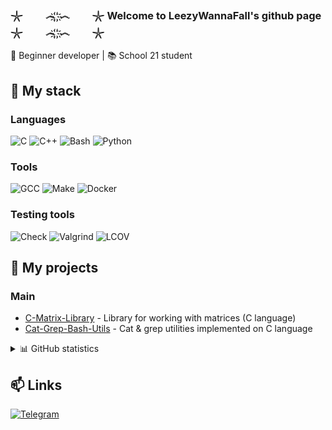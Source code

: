 ### 𓇼⠀⠀⠀෴ ҉҉ ҉҉෴⠀⠀⠀𓇼 Welcome to LeezyWannaFall's github page 𓇼⠀⠀⠀෴ ҉҉ ҉҉෴⠀⠀⠀𓇼

🚀 Beginner developer | 📚 School 21 student

## 🔧 My stack

### Languages
![C](https://img.shields.io/badge/C-00599C?style=for-the-badge&logo=c&logoColor=white)
![C++](https://img.shields.io/badge/C++-00599C?style=for-the-badge&logo=c%2B%2B&logoColor=white)
![Bash](https://img.shields.io/badge/Bash-4EAA25?style=for-the-badge&logo=gnu-bash&logoColor=white)
![Python](https://img.shields.io/badge/Python-3776AB?style=for-the-badge&logo=python&logoColor=white)

### Tools
![GCC](https://img.shields.io/badge/GCC-F05032?style=for-the-badge&logo=gnu&logoColor=white)
![Make](https://img.shields.io/badge/Make-003366?style=for-the-badge&logo=cmake&logoColor=white)
![Docker](https://img.shields.io/badge/Docker-2496ED?style=for-the-badge&logo=docker&logoColor=white)

### Testing tools
![Check](https://img.shields.io/badge/Unit_Testing-CA4245?style=for-the-badge)
![Valgrind](https://img.shields.io/badge/Valgrind-FF6C37?style=for-the-badge)
![LCOV](https://img.shields.io/badge/LCOV-gray?style=for-the-badge)

## 🌟 My projects

### Main
- [C-Matrix-Library](https://github.com/LeezyWannaFall/C-Matrix-Library) - Library for working with matrices (C language)
- [Cat-Grep-Bash-Utils](https://github.com/LeezyWannaFall/Cat-Grep-Bash-Utils) - Cat & grep utilities implemented on C language

<details>
<summary>📊 GitHub statistics</summary>
  
![Your GitHub stats](https://github-readme-stats.vercel.app/api?username=LeezyWannaFall&show_icons=true&theme=radical)

![Top Languages](https://github-readme-stats.vercel.app/api/top-langs/?username=LeezyWannaFall&layout=compact&hide=html,css)
</details>

## 📫 Links

[![Telegram](https://img.shields.io/badge/Telegram-LeezyWannaFall-26A5E4?style=for-the-badge&logo=telegram)](https://t.me/Leezyidfc)
